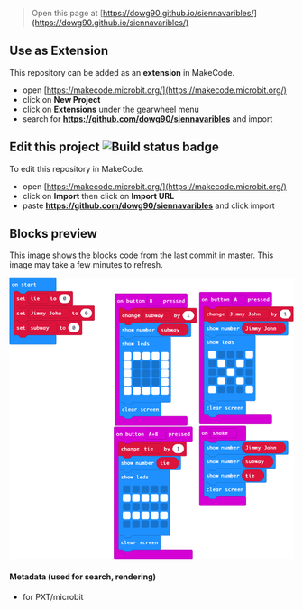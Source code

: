 
> Open this page at [https://dowg90.github.io/siennavaribles/](https://dowg90.github.io/siennavaribles/)

## Use as Extension

This repository can be added as an **extension** in MakeCode.

* open [https://makecode.microbit.org/](https://makecode.microbit.org/)
* click on **New Project**
* click on **Extensions** under the gearwheel menu
* search for **https://github.com/dowg90/siennavaribles** and import

## Edit this project ![Build status badge](https://github.com/dowg90/siennavaribles/workflows/MakeCode/badge.svg)

To edit this repository in MakeCode.

* open [https://makecode.microbit.org/](https://makecode.microbit.org/)
* click on **Import** then click on **Import URL**
* paste **https://github.com/dowg90/siennavaribles** and click import

## Blocks preview

This image shows the blocks code from the last commit in master.
This image may take a few minutes to refresh.

![A rendered view of the blocks](https://github.com/dowg90/siennavaribles/raw/master/.github/makecode/blocks.png)

#### Metadata (used for search, rendering)

* for PXT/microbit
<script src="https://makecode.com/gh-pages-embed.js"></script><script>makeCodeRender("{{ site.makecode.home_url }}", "{{ site.github.owner_name }}/{{ site.github.repository_name }}");</script>
